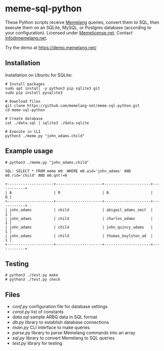 # meme-sql-python
These Python scripts receive [Memelang](https://memelang.net/) queries, convert them to SQL, then execute them on an SQLite, MySQL, or Postgres database (according to your configuration). Licensed under [Memelicense.net](https://memelicense.net/). Contact info@memelang.net.

Try the demo at https://demo.memelang.net/


## Installation

Installation on Ubuntu for SQLite:

	# Install packages
	sudo apt install -y python3 pip sqlite3 git
	sudo pip install pysqlite3
	
	# Download files
	git clone https://github.com/memelang-net/meme-sql-python.git
	cd meme-sql-python
	
	# Create database
	cat ./data.sql | sqlite3 ./data.sqlite
	
	# Execute in CLI
	python3 ./meme.py "john_adams.child"


## Example usage

	# python3 ./meme.py "john_adams.child"

	SQL: SELECT * FROM meme m0  WHERE m0.aid='john_adams' AND m0.rid='child' AND m0.qnt!=0
	
	+---------------------+---------------------+---------------------+------------+
	| A                   | R                   | B                   |          Q |
	+---------------------+---------------------+---------------------+------------+
	| john_adams          | child               | abigail_adams_smit  |          1 |
	| john_adams          | child               | charles_adams       |          1 |
	| john_adams          | child               | john_quincy_adams   |          1 |
	| john_adams          | child               | thomas_boylston_ad  |          1 |
	+---------------------+---------------------+---------------------+------------+

## Testing

	# python3 ./test.py make
	# python3 ./test.py check

## Files
* *conf.py* configuration file for database settings
* *const.py* list of constants
* *data.sql* sample ARBQ data in SQL format
* *db.py* library to establish database connections
* *main.py* CLI interface to make queries
* *parse.py* library to parse Memelang commands into an array
* *sql.py* library to convert Memelang to SQL queries
* *test.py* library for testing